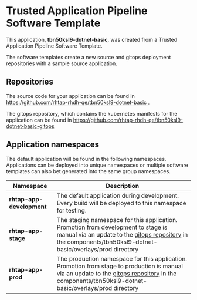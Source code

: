 # Trusted Application Pipeline Software Template

This application, **tbn50ksl9-dotnet-basic**, was created from a Trusted Application Pipeline Software Template.

The software templates create a new source and gitops deployment repositories with a sample source application. 

## Repositories

The source code for your application can be found in [https://github.com/rhtap-rhdh-qe/tbn50ksl9-dotnet-basic ](https://github.com/rhtap-rhdh-qe/tbn50ksl9-dotnet-basic ).
 
The gitops repository, which contains the kubernetes manifests for the application can be found in 
[https://github.com/rhtap-rhdh-qe/tbn50ksl9-dotnet-basic-gitops ](https://github.com/rhtap-rhdh-qe/tbn50ksl9-dotnet-basic-gitops ) 

## Application namespaces 

The default application will be found in the following namespaces. Applications can be deployed into unique namespaces or multiple software templates can also bet generated into the same group namespaces.  

|  Namespace   |  Description   |  
| -------- | -------- |   
| **rhtap-app-development** | The default application during development. Every build will be deployed to this namespace for testing. | 
| **rhtap-app-stage** | The staging namespace for this application. Promotion from development to stage is manual via an update to the [gitops repository](https://github.com/rhtap-rhdh-qe/tbn50ksl9-dotnet-basic-gitops ) in the components/tbn50ksl9-dotnet-basic/overlays/prod directory |  
| **rhtap-app-prod** | The production namespace for this application. Promotion from stage to production is manual via an update to the [gitops repository](https://github.com/rhtap-rhdh-qe/tbn50ksl9-dotnet-basic-gitops ) in the components/tbn50ksl9-dotnet-basic/overlays/prod directory | 